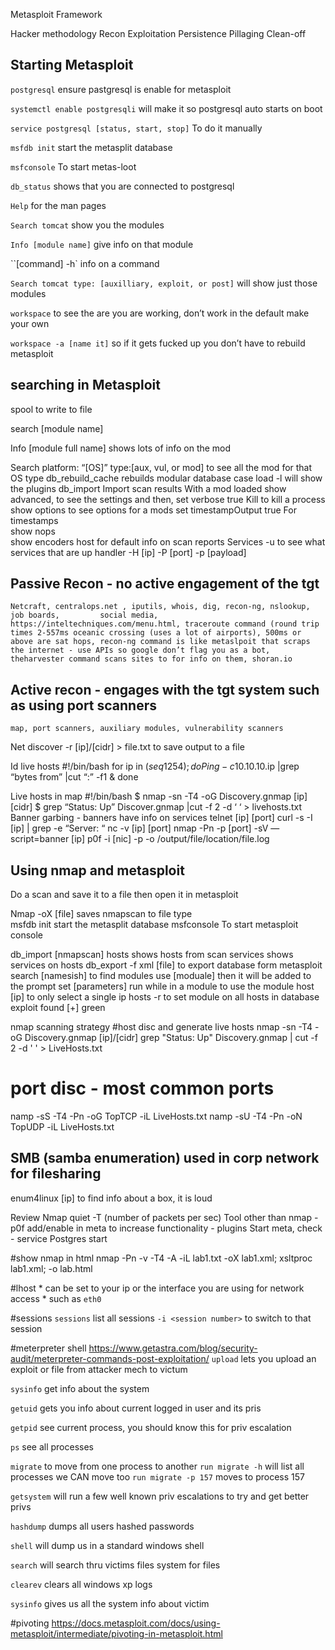 Metasploit Framework

Hacker methodology 
Recon
Exploitation
Persistence
Pillaging
Clean-off 

Starting Metasploit
----------------------------------------------------------------------
`postgresql`
ensure pastgresql is enable for metasploit

`systemctl enable postgresqli`
will make it so postgresql auto starts on boot

`service postgresql [status, start, stop]`
To do it manually

`msfdb init`
start the metasplit database

`msfconsole`
To start metas-loot

`db_status`
shows that you are connected to postgresql

`Help`
for the man pages

`Search tomcat`
show you the modules

`Info [module name]`
give info on that module

``[command] -h`
info on a command

`Search tomcat type: [auxilliary, exploit, or post]`
will show just those modules

`workspace`
to see the are you are working, don’t work in the default make your own

`workspace -a [name it]`
so if it gets fucked up you don’t have to rebuild metasploit

searching in Metasploit
----------------------------------------------------------------------
spool
to write to file

search [module name]

Info [module full name]
shows lots of info on the mod

Search platform: “[OS]” type:[aux, vul, or mod]      to see all the mod for that OS type
db_rebuild_cache      rebuilds modular database case
load -l       will show the plugins
db_import    Import scan results
With a mod loaded
show advanced, to see the settings and then, set verbose true
Kill   to kill a process
show options       to see options for a mods
set timestampOutput true     For timestamps  
show nops            
show encoders
host      for default info on scan reports
Services -u    to see what services that are up
handler -H [ip] -P [port] -p [payload]

Passive Recon - no active engagement of the tgt
----------------------------------------------------------------------
	Netcraft, centralops.net , iputils, whois, dig, recon-ng, nslookup, job boards, 		social media, https://inteltechniques.com/menu.html, traceroute command (round trip times 2-557ms oceanic crossing (uses a lot of airports), 500ms or above are sat hops, recon-ng command is like metaslpoit that scraps the internet - use APIs so google don’t flag you as a bot, theharvester command scans sites to for info on them, shoran.io 

Active recon - engages with the tgt system such as using port scanners
----------------------------------------------------------------------
	map, port scanners, auxiliary modules, vulnerability scanners
Net discover -r [ip]/[cidr] > file.txt     to save output to a file

Id live hosts
#!/bin/bash
for ip in $(seq 1 254); do
Ping -c 10.10.10.$ip |grep “bytes from” |cut “:” -f1 &
done
 
Live hosts in map
#!/bin/bash
$ nmap -sn -T4 -oG Discovery.gnmap [ip] [cidr]
$ grep “Status: Up” Discover.gnmap |cut -f 2 -d ‘ ‘ > livehosts.txt
Banner garbing - banners have info on services
	telnet [ip] [port]
	curl -s -I [ip] | grep -e “Server: “
	nc -v [ip] [port]
	nmap -Pn -p [port] -sV —script=banner [ip]
	p0f -i [nic] -p -o /output/file/location/file.log


Using nmap and metasploit
----------------------------------------------------------------------
Do a scan and save it to a file then open it in metasploit

Nmap -oX [file]      saves nmapscan to file type   
msfdb init        start the metasplit database
msfconsole      To start metasploit console

db_import [nmapscan]
hosts		shows hosts from scan
services	shows services on hosts
db_export -f xml [file]		to export database form metasploit
search [namesish]	to find modules
use [moduale]		then it will be added to the prompt
set [parameters]
run		while in a module to use the module
host [ip]	to only select a single ip
hosts -r 	to set module on all hosts in database
exploit found [+] green

nmap scanning strategy 
#host disc and generate live hosts
nmap -sn -T4 -oG Discovery.gnmap [ip]/[cidr]
grep "Status: Up" Discovery.gnmap | cut -f 2 -d ' ' > LiveHosts.txt

# port disc - most common ports
namp -sS -T4 -Pn -oG TopTCP -iL LiveHosts.txt
namp -sU -T4 -Pn -oN TopUDP -iL LiveHosts.txt



SMB (samba enumeration) used in corp network for filesharing
----------------------------------------------------------------------
enum4linux [ip]		to find info about a box, it is loud

Review
Nmap quiet -T (number of packets per sec)
Tool other than nmap - p0f
add/enable in meta to increase functionality - plugins
Start meta, check - service Postgres start

#show nmap in html
nmap -Pn -v -T4 -A -iL lab1.txt -oX lab1.xml; xsltproc lab1.xml; -o lab.html

#lhost
    * can be set to your ip or the interface you are using for network access
    * such as `eth0`

#sessions
    `sessions`   list all sessions
    `-i <session number>`   to switch to that session
    
#meterpreter shell
https://www.getastra.com/blog/security-audit/meterpreter-commands-post-exploitation/
`upload`
    lets you upload an exploit or file from attacker mech to victum
    
`sysinfo`
    get info about the system
    
`getuid`
    gets you info about current logged in user and its pris
    
`getpid`
    see current process, you should know this for priv escalation
    
`ps`
    see all processes
    
`migrate`
    to move from one process to another
    `run migrate -h` will list all processes we CAN move too
    `run migrate -p 157` moves to process 157
   
`getsystem`
    will run a few well known priv escalations to try and get better privs
    
`hashdump`
    dumps all users hashed passwords
    
`shell`
    will dump us in a standard windows shell
    
`search`
    will search thru victims files system for files
    
`clearev`
    clears all windows xp logs
    
`sysinfo`
    gives us all the system info about victim
    
#pivoting
https://docs.metasploit.com/docs/using-metasploit/intermediate/pivoting-in-metasploit.html
    

    
   
    

